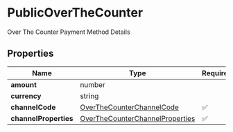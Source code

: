 # PublicOverTheCounter

Over The Counter Payment Method Details

## Properties

| Name | Type | Required | Description |
| ------------ | ------------- | ------------- | ------------- |
| **amount** | number |  |  |
**currency** | string |  |  |
**channelCode** | [OverTheCounterChannelCode](OverTheCounterChannelCode.md) | ✅ |  |
**channelProperties** | [OverTheCounterChannelProperties](OverTheCounterChannelProperties.md) | ✅ |  |


